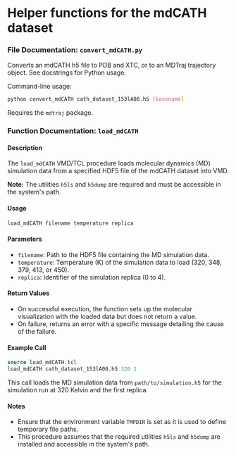 # Helper functions for the mdCATH dataset



### File Documentation: `convert_mdCATH.py`

Converts an mdCATH h5 file to PDB and XTC, or to an MDTraj trajectory object. See
docstrings for Python usage. 

Command-line usage:

```bash
python convert_mdCATH cath_dataset_153lA00.h5 [basename] 
```

Requires the `mdtraj` package.



### Function Documentation: `load_mdCATH`

#### Description
The `load_mdCATH` VMD/TCL procedure loads molecular dynamics (MD) simulation data from a specified HDF5 file of the mdCATH dataset into VMD.  

**Note:** The utilities `h5ls` and `h5dump` are required and must be accessible in the system's path.


#### Usage
```tcl
load_mdCATH filename temperature replica
```

#### Parameters

- `filename`: Path to the HDF5 file containing the MD simulation data.
- `temperature`: Temperature (K) of the simulation data to load (320, 348, 379, 413, or 450).
- `replica`: Identifier of the simulation replica (0 to 4).


#### Return Values
- On successful execution, the function sets up the molecular visualization with the loaded data but does not return a value.
- On failure, returns an error with a specific message detailing the cause of the failure.



#### Example Call
```tcl
source load_mdCATH.tcl
load_mdCATH cath_dataset_153lA00.h5 320 1
```
This call loads the MD simulation data from `path/to/simulation.h5` for the simulation run at 320 Kelvin and the first replica.

#### Notes
- Ensure that the environment variable `TMPDIR` is set as it is used to define temporary file paths.
- This procedure assumes that the required utilities `h5ls` and `h5dump` are installed and accessible in the system's path.


